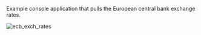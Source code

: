 Example console application that pulls the European central bank exchange rates.

![ecb_exch_rates](https://user-images.githubusercontent.com/2758978/158815786-3db74eba-fa64-4d98-a764-7dde955e7661.png)
